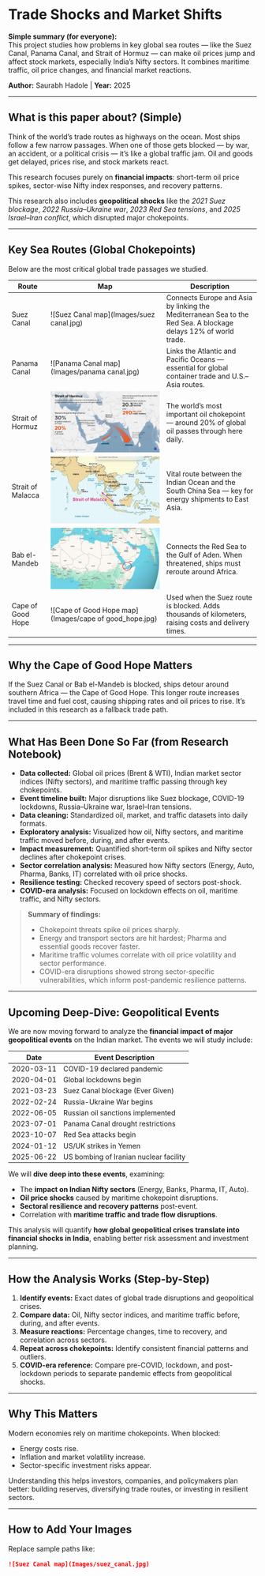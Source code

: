 # Trade Shocks and Market Shifts

**Simple summary (for everyone):**  
This project studies how problems in key global sea routes — like the Suez Canal, Panama Canal, and Strait of Hormuz — can make oil prices jump and affect stock markets, especially India’s Nifty sectors. It combines maritime traffic, oil price changes, and financial market reactions.

**Author:** Saurabh Hadole | **Year:** 2025

---

## What is this paper about? (Simple)

Think of the world’s trade routes as highways on the ocean. Most ships follow a few narrow passages. When one of those gets blocked — by war, an accident, or a political crisis — it’s like a global traffic jam. Oil and goods get delayed, prices rise, and stock markets react.  

This research focuses purely on **financial impacts**: short-term oil price spikes, sector-wise Nifty index responses, and recovery patterns.

This research also includes **geopolitical shocks** like the *2021 Suez blockage*, *2022 Russia–Ukraine war*, *2023 Red Sea tensions*, and *2025 Israel–Iran conflict*, which disrupted major chokepoints.

---

## Key Sea Routes (Global Chokepoints)

Below are the most critical global trade passages we studied.

| Route | Map | Description |
|-------|-----|-------------|
| Suez Canal | ![Suez Canal map](Images/suez canal.jpg) | Connects Europe and Asia by linking the Mediterranean Sea to the Red Sea. A blockage delays 12% of world trade. |
| Panama Canal | ![Panama Canal map](Images/panama canal.jpg) | Links the Atlantic and Pacific Oceans — essential for global container trade and U.S.–Asia routes. |
| Strait of Hormuz | ![Strait of Hormuz map](Images/strait_of_hormuz.jpg) | The world’s most important oil chokepoint — around 20% of global oil passes through here daily. |
| Strait of Malacca | ![Strait of Malacca map](Images/strait_of_malacca.jpg) | Vital route between the Indian Ocean and the South China Sea — key for energy shipments to East Asia. |
| Bab el-Mandeb | ![Bab el-Mandeb map](Images/bab_el_mandeb.jpg) | Connects the Red Sea to the Gulf of Aden. When threatened, ships must reroute around Africa. |
| Cape of Good Hope | ![Cape of Good Hope map](Images/cape of good_hope.jpg) | Used when the Suez route is blocked. Adds thousands of kilometers, raising costs and delivery times. |

---

## Why the Cape of Good Hope Matters

If the Suez Canal or Bab el-Mandeb is blocked, ships detour around southern Africa — the Cape of Good Hope. This longer route increases travel time and fuel cost, causing shipping rates and oil prices to rise. It’s included in this research as a fallback trade path.

---

## What Has Been Done So Far (from Research Notebook)

- **Data collected:** Global oil prices (Brent & WTI), Indian market sector indices (Nifty sectors), and maritime traffic passing through key chokepoints.  
- **Event timeline built:** Major disruptions like Suez blockage, COVID-19 lockdowns, Russia–Ukraine war, Israel–Iran tensions.  
- **Data cleaning:** Standardized oil, market, and traffic datasets into daily formats.  
- **Exploratory analysis:** Visualized how oil, Nifty sectors, and maritime traffic moved before, during, and after events.  
- **Impact measurement:** Quantified short-term oil spikes and Nifty sector declines after chokepoint crises.  
- **Sector correlation analysis:** Measured how Nifty sectors (Energy, Auto, Pharma, Banks, IT) correlated with oil price shocks.  
- **Resilience testing:** Checked recovery speed of sectors post-shock.  
- **COVID-era analysis:** Focused on lockdown effects on oil, maritime traffic, and Nifty sectors.

> **Summary of findings:**  
> - Chokepoint threats spike oil prices sharply.  
> - Energy and transport sectors are hit hardest; Pharma and essential goods recover faster.  
> - Maritime traffic volumes correlate with oil price volatility and sector performance.  
> - COVID-era disruptions showed strong sector-specific vulnerabilities, which inform post-pandemic resilience patterns.

---

## Upcoming Deep-Dive: Geopolitical Events

We are now moving forward to analyze the **financial impact of major geopolitical events** on the Indian market. The events we will study include:

| Date       | Event Description |
|-----------|------------------|
| 2020-03-11 | COVID-19 declared pandemic |
| 2020-04-01 | Global lockdowns begin |
| 2021-03-23 | Suez Canal blockage (Ever Given) |
| 2022-02-24 | Russia-Ukraine War begins |
| 2022-06-05 | Russian oil sanctions implemented |
| 2023-07-01 | Panama Canal drought restrictions |
| 2023-10-07 | Red Sea attacks begin |
| 2024-01-12 | US/UK strikes in Yemen |
| 2025-06-22 | US bombing of Iranian nuclear facility |

We will **dive deep into these events**, examining:

- The **impact on Indian Nifty sectors** (Energy, Banks, Pharma, IT, Auto).  
- **Oil price shocks** caused by maritime chokepoint disruptions.  
- **Sectoral resilience and recovery patterns** post-event.  
- Correlation with **maritime traffic and trade flow disruptions**.

This analysis will quantify **how global geopolitical crises translate into financial shocks in India**, enabling better risk assessment and investment planning.

---

## How the Analysis Works (Step-by-Step)

1. **Identify events:** Exact dates of global trade disruptions and geopolitical crises.  
2. **Compare data:** Oil, Nifty sector indices, and maritime traffic before, during, and after events.  
3. **Measure reactions:** Percentage changes, time to recovery, and correlation across sectors.  
4. **Repeat across chokepoints:** Identify consistent financial patterns and outliers.  
5. **COVID-era reference:** Compare pre-COVID, lockdown, and post-lockdown periods to separate pandemic effects from geopolitical shocks.

---

## Why This Matters

Modern economies rely on maritime chokepoints. When blocked:  

- Energy costs rise.  
- Inflation and market volatility increase.  
- Sector-specific investment risks appear.  

Understanding this helps investors, companies, and policymakers plan better: building reserves, diversifying trade routes, or investing in resilient sectors.

---

## How to Add Your Images

Replace sample paths like:

```markdown
![Suez Canal map](Images/suez_canal.jpg)
